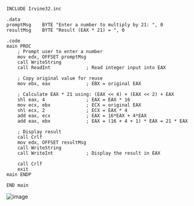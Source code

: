 
    
    INCLUDE Irvine32.inc
    
    .data
    promptMsg    BYTE "Enter a number to multiply by 21: ", 0
    resultMsg    BYTE "Result (EAX * 21) = ", 0
    
    .code
    main PROC
        ; Prompt user to enter a number
        mov edx, OFFSET promptMsg
        call WriteString
        call ReadInt             ; Read integer input into EAX
    
        ; Copy original value for reuse
        mov ebx, eax             ; EBX = original EAX
    
        ; Calculate EAX * 21 using: (EAX << 4) + (EAX << 2) + EAX
        shl eax, 4               ; EAX = EAX * 16
        mov ecx, ebx             ; ECX = original EAX
        shl ecx, 2               ; ECX = EAX * 4
        add eax, ecx             ; EAX = 16*EAX + 4*EAX
        add eax, ebx             ; EAX = (16 + 4 + 1) * EAX = 21 * EAX
    
        ; Display result
        call Crlf
        mov edx, OFFSET resultMsg
        call WriteString
        call WriteInt            ; Display the result in EAX
    
        call Crlf
        exit
    main ENDP
    
    END main






![image](https://github.com/user-attachments/assets/bac7087c-f1d6-47f6-bacf-c35268aed655)

